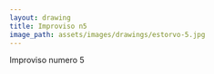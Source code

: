 ```yaml
---
layout: drawing
title: Improviso n5
image_path: assets/images/drawings/estorvo-5.jpg
---
```


Improviso numero 5